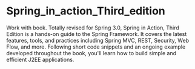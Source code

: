 # Spring_in_action_Third_edition
Work with book. Totally revised for Spring 3.0, Spring in Action, Third Edition is a hands-on guide to the Spring Framework. It covers the latest features, tools, and practices including Spring MVC, REST, Security, Web Flow, and more. Following short code snippets and an ongoing example developed throughout the book, you'll learn how to build simple and efficient J2EE applications.
